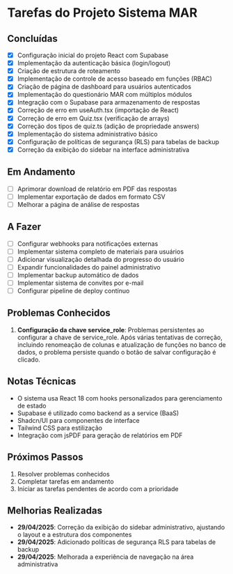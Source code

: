 
# Tarefas do Projeto Sistema MAR

## Concluídas

- [x] Configuração inicial do projeto React com Supabase
- [x] Implementação da autenticação básica (login/logout)
- [x] Criação de estrutura de roteamento
- [x] Implementação de controle de acesso baseado em funções (RBAC)
- [x] Criação de página de dashboard para usuários autenticados
- [x] Implementação do questionário MAR com múltiplos módulos
- [x] Integração com o Supabase para armazenamento de respostas
- [x] Correção de erro em useAuth.tsx (importação de React)
- [x] Correção de erro em Quiz.tsx (verificação de arrays)
- [x] Correção dos tipos de quiz.ts (adição de propriedade answers)
- [x] Implementação do sistema administrativo básico
- [x] Configuração de políticas de segurança (RLS) para tabelas de backup
- [x] Correção da exibição do sidebar na interface administrativa

## Em Andamento

- [ ] Aprimorar download de relatório em PDF das respostas
- [ ] Implementar exportação de dados em formato CSV
- [ ] Melhorar a página de análise de respostas

## A Fazer

- [ ] Configurar webhooks para notificações externas
- [ ] Implementar sistema completo de materiais para usuários
- [ ] Adicionar visualização detalhada do progresso do usuário
- [ ] Expandir funcionalidades do painel administrativo
- [ ] Implementar backup automático de dados
- [ ] Implementar sistema de convites por e-mail
- [ ] Configurar pipeline de deploy contínuo

## Problemas Conhecidos

1. **Configuração da chave service_role**: Problemas persistentes ao configurar a chave de service_role. Após várias tentativas de correção, incluindo renomeação de colunas e atualização de funções no banco de dados, o problema persiste quando o botão de salvar configuração é clicado.

## Notas Técnicas

- O sistema usa React 18 com hooks personalizados para gerenciamento de estado
- Supabase é utilizado como backend as a service (BaaS)
- Shadcn/UI para componentes de interface
- Tailwind CSS para estilização
- Integração com jsPDF para geração de relatórios em PDF

## Próximos Passos

1. Resolver problemas conhecidos
2. Completar tarefas em andamento
3. Iniciar as tarefas pendentes de acordo com a prioridade

## Melhorias Realizadas

- **29/04/2025**: Correção da exibição do sidebar administrativo, ajustando o layout e a estrutura dos componentes
- **29/04/2025**: Adicionado políticas de segurança RLS para tabelas de backup
- **29/04/2025**: Melhorada a experiência de navegação na área administrativa

